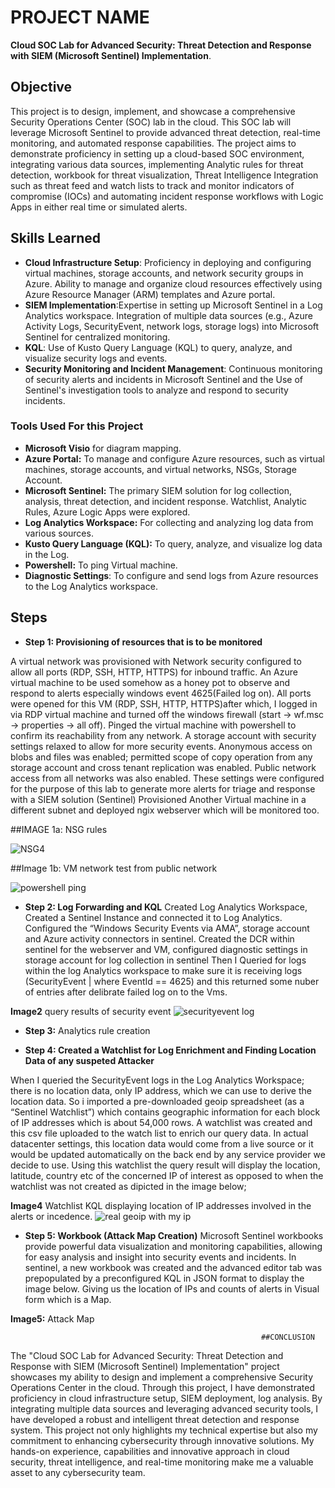 # PROJECT NAME
 
 **Cloud SOC Lab for Advanced Security: Threat Detection and Response with SIEM (Microsoft Sentinel) Implementation**.
 
 ## Objective
  This project is to design, implement, and showcase a comprehensive Security Operations Center (SOC) lab in the cloud. This SOC lab will leverage Microsoft Sentinel to provide advanced threat detection, real-time monitoring, and automated response capabilities. The project aims to demonstrate proficiency in setting up a cloud-based SOC environment, integrating various data sources, implementing Analytic rules for threat detection, workbook for threat visualization, Threat Intelligence Integration such as threat feed  and watch lists to track and monitor indicators of compromise (IOCs) and automating incident response workflows with Logic Apps in either real time or simulated alerts.

  ## Skills Learned
  - __Cloud Infrastructure Setup__: Proficiency in deploying and configuring virtual machines, storage accounts, and network security groups in Azure. Ability to manage and organize cloud resources effectively using Azure Resource Manager (ARM) templates and Azure portal.
  - __SIEM Implementation__:Expertise in setting up Microsoft Sentinel in a Log Analytics workspace. Integration of multiple data sources (e.g., Azure Activity Logs, SecurityEvent, network logs, storage logs) into Microsoft Sentinel for centralized monitoring.
  - __KQL__: Use of Kusto Query Language (KQL) to query, analyze, and visualize security logs and events.
  - __Security Monitoring and Incident Management__: Continuous monitoring of security alerts and incidents in Microsoft Sentinel and the Use of Sentinel's investigation tools to analyze and respond to security incidents.
    

  ### Tools Used For this Project
- __Microsoft Visio__ for diagram mapping.
- __Azure Portal:__ To manage and configure Azure resources, such as virtual machines, storage accounts, and virtual networks, NSGs, Storage Account.
- __Microsoft Sentinel:__ The primary SIEM solution for log collection, analysis, threat detection, and incident response. Watchlist, Analytic Rules, Azure Logic Apps were explored.
- __Log Analytics Workspace:__ For collecting and analyzing log data from various sources.
- __Kusto Query Language (KQL):__ To query, analyze, and visualize log data in the Log.
- __Powershell:__ To ping Virtual machine.
- __Diagnostic Settings__: To configure and send logs from Azure resources to the Log Analytics workspace.

## Steps
- **Step 1: Provisioning of resources that is to be monitored**

A virtual network was provisioned with Network security configured to allow all ports (RDP, SSH, HTTP, HTTPS) for inbound traffic.
An Azure virtual machine to be used somehow as a honey pot to observe and respond to alerts especially windows event 4625(Failed log on). All ports were opened for this VM (RDP, SSH, HTTP, HTTPS)after which, I logged in via RDP virtual machine and turned off the windows firewall (start -> wf.msc -> properties -> all off). Pinged the virtual machine with powershell to confirm its reachability from any network.
A storage account with security settings relaxed to allow for more security events. Anonymous access on blobs and files was enabled; permitted scope of copy operation from any storage account and cross tenant replication was enabled. Public network access from all networks was also enabled. These settings were configured for the purpose of this lab to generate more alerts for triage and response with a SIEM solution (Sentinel)
Provisioned Another Virtual machine in a different subnet and deployed ngix webserver which will be monitored too.

##IMAGE 1a: NSG rules 

![NSG4](https://github.com/user-attachments/assets/ba9e8cd3-17ef-4ed5-b490-61bb49548bc6)

##Image 1b: VM network test from public network

![powershell ping](https://github.com/user-attachments/assets/296e2974-015f-40ce-826d-362b30c7bbff)



- **Step 2: Log Forwarding and KQL**
Created Log Analytics Workspace, Created a Sentinel Instance and connected it to Log Analytics.
Configured the “Windows Security Events via AMA”, storage account and Azure activity connectors in sentinel.
Created the DCR within sentinel for the webserver and VM, configured diagnostic settings in storage account for log collection in sentinel
Then I Queried for logs within the log Analytics workspace to make sure it is receiving logs (SecurityEvent
| where EventId == 4625) and this returned some nuber of entries after delibrate failed log on to the Vms.

**Image2** query results of security event
![securityevent log](https://github.com/user-attachments/assets/adfd9be5-b534-4550-925e-ee5b59895349)




- **Step 3:** Analytics rule creation


- **Step 4: Created a Watchlist for Log Enrichment and Finding Location Data of any suspeted Attacker**

When I queried the SecurityEvent logs in the Log Analytics Workspace; there is no location data, only IP address, which we can use to derive the location data.
So i imported a pre-downloaded geoip spreadsheet (as a “Sentinel Watchlist”) which contains geographic information for each block of IP addresses which is about 54,000 rows.
A watchlist was created and this csv file uploaded to the watch list to enrich our query data.
In actual datacenter settings, this location data would come from a live source or it would be updated automatically on the back end by any service provider we decide to use.
Using this watchlist the query result will display the location, latitude, country etc of the concerned IP of interest as opposed to when the watchlist was not created as dipicted in the image below;
   
   **Image4** Watchlist KQL displaying location of IP addresses involved in the alerts or incedence.
   ![real geoip with my ip](https://github.com/user-attachments/assets/4290e154-b777-4e86-a944-588b9703abe6)
 

- **Step 5: Workbook (Attack Map Creation)**
Microsoft Sentinel workbooks provide powerful data visualization and monitoring capabilities, allowing for easy analysis and insight into security events and incidents.
In sentinel, a new workbook was created and   the advanced editor tab was prepopulated by a preconfigured KQL in JSON format to display the image below. Giving us the location of IPs and counts of alerts in Visual form which is a Map.

**Image5:** Attack Map

                                                            ##CONCLUSION
The "Cloud SOC Lab for Advanced Security: Threat Detection and Response with SIEM (Microsoft Sentinel) Implementation" project showcases my ability to design and implement a comprehensive Security Operations Center in the cloud. Through this project, I have demonstrated proficiency in cloud infrastructure setup, SIEM deployment, log analysis. By integrating multiple data sources and leveraging advanced security tools, I have developed a robust and intelligent threat detection and response system. This project not only highlights my technical expertise but also my commitment to enhancing cybersecurity through innovative solutions. My hands-on experience, capabilities and innovative approach in cloud security, threat intelligence, and real-time monitoring make me a valuable asset to any cybersecurity team.






 







